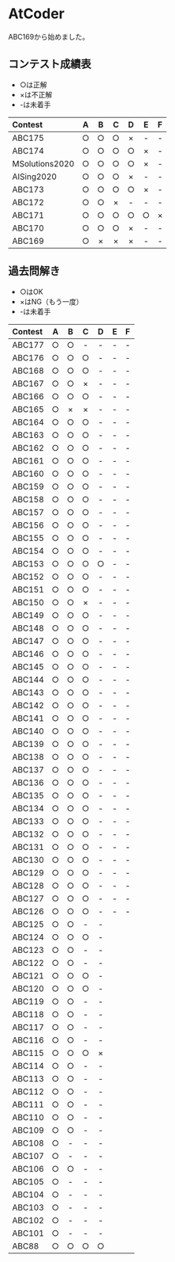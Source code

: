 # AtCoder

ABC169から始めました。

## コンテスト成績表
* ○は正解
* ×は不正解
* -は未着手

| Contest | A | B | C | D | E | F |
| :--- | :---: | :---: | :---: | :---: | :---: | :---: |
| ABC175 | ○ | ○ | ○ | × | - | - |
| ABC174 | ○ | ○ | ○ | ○ | × | - |
| MSolutions2020 | ○ | ○ | ○ | ○ | × | - |
| AISing2020 | ○ | ○ | ○ | × | - | - |
| ABC173 | ○ | ○ | ○ | ○ | × | - |
| ABC172 | ○ | ○ | × | - | - | - |
| ABC171 | ○ | ○ | ○ | ○ | ○ | × |
| ABC170 | ○ | ○ | ○ | × | - | - |
| ABC169 | ○ | × | × | × | - | - |

## 過去問解き
* ○はOK
* ×はNG（もう一度）
* -は未着手

| Contest | A | B | C | D | E | F |
| :--- | :---: | :---: | :---: | :---: | :---: | :---: |
| ABC177 | ○ | ○ | - | - | - | - |
| ABC176 | ○ | ○ | ○ | - | - | - |
| ABC168 | ○ | ○ | ○ | - | - | - |
| ABC167 | ○ | ○ | × | - | - | - |
| ABC166 | ○ | ○ | ○ | - | - | - |
| ABC165 | ○ | × | × | - | - | - |
| ABC164 | ○ | ○ | ○ | - | - | - |
| ABC163 | ○ | ○ | ○ | - | - | - |
| ABC162 | ○ | ○ | ○ | - | - | - |
| ABC161 | ○ | ○ | ○ | - | - | - |
| ABC160 | ○ | ○ | ○ | - | - | - |
| ABC159 | ○ | ○ | ○ | - | - | - |
| ABC158 | ○ | ○ | ○ | - | - | - |
| ABC157 | ○ | ○ | ○ | - | - | - |
| ABC156 | ○ | ○ | ○ | - | - | - |
| ABC155 | ○ | ○ | ○ | - | - | - |
| ABC154 | ○ | ○ | ○ | - | - | - |
| ABC153 | ○ | ○ | ○ | ○ | - | - |
| ABC152 | ○ | ○ | ○ | - | - | - |
| ABC151 | ○ | ○ | ○ | - | - | - |
| ABC150 | ○ | ○ | × | - | - | - |
| ABC149 | ○ | ○ | ○ | - | - | - |
| ABC148 | ○ | ○ | ○ | - | - | - |
| ABC147 | ○ | ○ | ○ | - | - | - |
| ABC146 | ○ | ○ | ○ | - | - | - |
| ABC145 | ○ | ○ | ○ | - | - | - |
| ABC144 | ○ | ○ | ○ | - | - | - |
| ABC143 | ○ | ○ | ○ | - | - | - |
| ABC142 | ○ | ○ | ○ | - | - | - |
| ABC141 | ○ | ○ | ○ | - | - | - |
| ABC140 | ○ | ○ | ○ | - | - | - |
| ABC139 | ○ | ○ | ○ | - | - | - |
| ABC138 | ○ | ○ | ○ | - | - | - |
| ABC137 | ○ | ○ | ○ | - | - | - |
| ABC136 | ○ | ○ | ○ | - | - | - |
| ABC135 | ○ | ○ | ○ | - | - | - |
| ABC134 | ○ | ○ | ○ | - | - | - |
| ABC133 | ○ | ○ | ○ | - | - | - |
| ABC132 | ○ | ○ | ○ | - | - | - |
| ABC131 | ○ | ○ | ○ | - | - | - |
| ABC130 | ○ | ○ | ○ | - | - | - |
| ABC129 | ○ | ○ | ○ | - | - | - |
| ABC128 | ○ | ○ | ○ | - | - | - |
| ABC127 | ○ | ○ | ○ | - | - | - |
| ABC126 | ○ | ○ | ○ | - | - | - |
| ABC125 | ○ | ○ | - | - |
| ABC124 | ○ | ○ | ○ | - |
| ABC123 | ○ | ○ | - | - |
| ABC122 | ○ | ○ | - | - |
| ABC121 | ○ | ○ | ○ | - |
| ABC120 | ○ | ○ | ○ | - |
| ABC119 | ○ | ○ | - | - |
| ABC118 | ○ | ○ | - | - |
| ABC117 | ○ | ○ | - | - |
| ABC116 | ○ | ○ | - | - |
| ABC115 | ○ | ○ | ○ | × |
| ABC114 | ○ | ○ | - | - |
| ABC113 | ○ | ○ | - | - |
| ABC112 | ○ | ○ | - | - |
| ABC111 | ○ | ○ | - | - |
| ABC110 | ○ | ○ | - | - |
| ABC109 | ○ | ○ | - | - |
| ABC108 | ○ | - | - | - |
| ABC107 | ○ | - | - | - |
| ABC106 | ○ | ○ | - | - |
| ABC105 | ○ | - | - | - |
| ABC104 | ○ | - | - | - |
| ABC103 | ○ | - | - | - |
| ABC102 | ○ | - | - | - |
| ABC101 | ○ | - | - | - |
| ABC88 | ○ | ○ | ○ | ○ |

